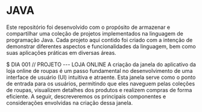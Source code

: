 # JAVA
Este repositório foi desenvolvido com o propósito de armazenar e compartilhar uma coleção de projetos implementados na linguagem de programação Java. Cada projeto aqui contido foi criado com a intenção de demonstrar diferentes aspectos e funcionalidades da linguagem, bem como suas aplicações práticas em diversas áreas.

$ DIA 001 // PROJETO --- LOJA ONLINE
A criação da janela do aplicativo da loja online de roupas é um passo fundamental no desenvolvimento de uma interface de usuário (UI) intuitiva e atraente. Esta janela serve como o ponto de entrada para os usuários, permitindo que eles naveguem pelas coleções de roupas, visualizem detalhes dos produtos e realizem compras de forma eficiente. A seguir, descreveremos os principais componentes e considerações envolvidas na criação dessa janela.